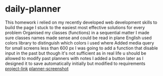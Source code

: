 # daily-planner
This homework i relied on my recently developed web development skills to build the page
I stuck to the easiest most effective solutions for every problem
Organised my classes (functions) in a sequential matter 
I made sure classes names made sense and could be read in plane English
used colors library to distinguish which colors i used where
Added media query for small screens less than 600 px
I was going to add a function that disable input in the past but though it's not sufficient as in real life u should be allowed to modify past planners with notes
I added a button later as I designed it to save automatically initially but modified to requirements
[project-link]( https://ramielsayed.github.io/daily-planner/) 
[planner-screenshot](./assets/images/Screenshot%202022-05-11%20planner.jpg)